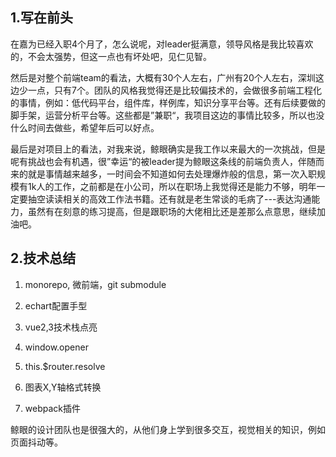
## 1.写在前头
在嘉为已经入职4个月了，怎么说呢，对leader挺满意，领导风格是我比较喜欢的，不会太强势，但这一点也有坏处吧，见仁见智。

然后是对整个前端team的看法，大概有30个人左右，广州有20个人左右，深圳这边少一点，只有7个。团队的风格我觉得还是比较偏技术的，会做很多前端工程化的事情，例如：低代码平台，组件库，样例库，知识分享平台等。还有后续要做的脚手架，运营分析平台等。这些都是”兼职“，我项目这边的事情比较多，所以也没什么时间去做些，希望年后可以好点。

最后是对项目上的看法，对我来说，鲸眼确实是我工作以来最大的一次挑战，但是呢有挑战也会有机遇，很”幸运“的被leader提为鲸眼这条线的前端负责人，伴随而来的就是事情越来越多，一时间会不知道如何去处理爆炸般的信息，第一次入职规模有1k人的工作，之前都是在小公司，所以在职场上我觉得还是能力不够，明年一定要抽空读读相关的高效工作法书籍。还有就是老生常谈的毛病了---表达沟通能力，虽然有在刻意的练习提高，但是跟职场的大佬相比还是差那么点意思，继续加油吧。

## 2.技术总结
1. monorepo, 微前端，git submodule

2. echart配置手型

3. vue2,3技术栈点亮

4. window.opener

5. this.$router.resolve

6. 图表X,Y轴格式转换

7. webpack插件

鲸眼的设计团队也是很强大的，从他们身上学到很多交互，视觉相关的知识，例如页面抖动等。
    